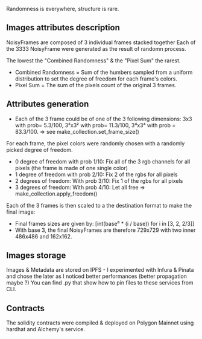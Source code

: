 Randomness is everywhere, structure is rare. 


## Images attributes description
NoisyFrames are composed of 3 individual frames stacked together
Each of the 3333 NoisyFrame were generated as the result of randomn process. 

The lowest the "Combined Randomness" & the "Pixel Sum" the rarest. 
- Combined Randomness = Sum of the humbers sampled from a uniform distribution to set the degree of freedom for each frame's colors.
- Pixel Sum = The sum of the pixels count of the original 3 frames. 


## Attributes generation
- Each of the 3 frame could be of one of the 3 following dimensions: 3x3 with prob= 5.3/100, 3²x3² with prob= 11.3/100, 3⁴x3⁴ with prob = 83.3/100. => see make_collection.set_frame_size()

For each frame, the pixel colors were randomly chosen with a randomly picked degree of freedom.

- 0 degree of freedom with prob 1/10: Fix all of the 3 rgb channels for all pixels (the frame is made of one single color)
- 1 degree of freedom with prob 2/10: Fix 2 of the rgbs for all pixels
- 2 degrees of freedom: With prob 3/10: Fix 1 of the rgbs for all pixels
- 3 degrees of freedom: With prob 4/10: Let all free => make_collection.apply_freedom()


Each of the 3 frames is then scaled to a the destination format to make the final image:

- Final frames sizes are given by: [int(base⁶ * (i / base)) for i in [3, 2, 2/3]] 
- With base 3, the final NoisyFrames are therefore 729x729 with two inner 486x486 and 162x162. 

## Images storage
Images & Metadata are stored on IPFS - I experimented with Infura & Pinata and chose the later as I noticed better performances (better propagation maybe ?)
You can find .py that show how to pin files to these services from CLI. 

## Contracts
The solidity contracts were compiled & deployed on Polygon Mainnet using hardhat and Alchemy's service. 
